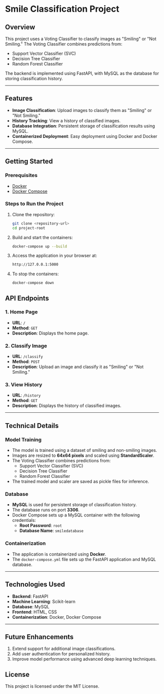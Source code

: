# Smile Classification Project

## Overview
This project uses a Voting Classifier to classify images as "Smiling" or "Not Smiling." The Voting Classifier combines predictions from:
- Support Vector Classifier (SVC)
- Decision Tree Classifier
- Random Forest Classifier

The backend is implemented using FastAPI, with MySQL as the database for storing classification history.

---

## Features
- **Image Classification**: Upload images to classify them as "Smiling" or "Not Smiling."
- **History Tracking**: View a history of classified images.
- **Database Integration**: Persistent storage of classification results using MySQL.
- **Containerized Deployment**: Easy deployment using Docker and Docker Compose.

---

## Getting Started

### Prerequisites
- [Docker](https://www.docker.com/)
- [Docker Compose](https://docs.docker.com/compose/)

### Steps to Run the Project
1. Clone the repository:
   ```bash
   git clone <repository-url>
   cd project-root
2. Build and start the containers:
   ```bash
   docker-compose up --build
3. Access the application in your browser at:
   ```bash
   http://127.0.0.1:5000
4. To stop the containers:
   ```bash
   docker-compose down

## API Endpoints

### 1. Home Page
- **URL**: `/`
- **Method**: `GET`
- **Description**: Displays the home page.

### 2. Classify Image
- **URL**: `/classify`
- **Method**: `POST`
- **Description**: Upload an image and classify it as "Smiling" or "Not Smiling."

### 3. View History
- **URL**: `/history`
- **Method**: `GET`
- **Description**: Displays the history of classified images.

---

## Technical Details

### Model Training
- The model is trained using a dataset of smiling and non-smiling images.
- Images are resized to **64x64 pixels** and scaled using **StandardScaler**.
- The Voting Classifier combines predictions from:
  - Support Vector Classifier (SVC)
  - Decision Tree Classifier
  - Random Forest Classifier
- The trained model and scaler are saved as pickle files for inference.

### Database
- **MySQL** is used for persistent storage of classification history.
- The database runs on port **3306**.
- Docker Compose sets up a MySQL container with the following credentials:
  - **Root Password**: `root`
  - **Database Name**: `smiledatabase`

### Containerization
- The application is containerized using **Docker**.
- The `docker-compose.yml` file sets up the FastAPI application and MySQL database.

---

## Technologies Used
- **Backend**: FastAPI
- **Machine Learning**: Scikit-learn
- **Database**: MySQL
- **Frontend**: HTML, CSS
- **Containerization**: Docker, Docker Compose

---

## Future Enhancements
1. Extend support for additional image classifications.
2. Add user authentication for personalized history.
3. Improve model performance using advanced deep learning techniques.

## License
This project is licensed under the MIT License.

